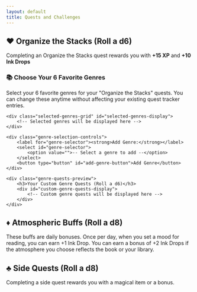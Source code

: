 ```yaml
---
layout: default
title: Quests and Challenges
---
```


## ♥️ Organize the Stacks (Roll a d6)
Completing an Organize the Stacks quest rewards you with **+15 XP** and **+10 Ink Drops**

<div class="genre-selection-container">
    <h3>📚 Choose Your 6 Favorite Genres</h3>
    <p class="description">Select your 6 favorite genres for your "Organize the Stacks" quests. You can change these anytime without affecting your existing quest tracker entries.</p>
    
    <div class="selected-genres-grid" id="selected-genres-display">
        <!-- Selected genres will be displayed here -->
    </div>
    
    <div class="genre-selection-controls">
        <label for="genre-selector"><strong>Add Genre:</strong></label>
        <select id="genre-selector">
            <option value="">-- Select a genre to add --</option>
        </select>
        <button type="button" id="add-genre-button">Add Genre</button>
    </div>
    
    <div class="genre-quests-preview">
        <h3>Your Custom Genre Quests (Roll a d6)</h3>
        <div id="custom-genre-quests-display">
            <!-- Custom genre quests will be displayed here -->
        </div>
    </div>
</div>

## ♦️ Atmospheric Buffs (Roll a d8)
These buffs are daily bonuses. Once per day, when you set a mood for reading, you can earn +1 Ink Drop. You can earn a bonus of +2 Ink Drops if the atmosphere you choose reflects the book or your library.

<div id="atmospheric-buffs-table"></div>

## ♣️ Side Quests (Roll a d8)
Completing a side quest rewards you with a magical item or a bonus.

<div id="side-quests-table"></div>

<script type="module">
  import { initializeTables } from '{{ site.baseurl }}/assets/js/table-renderer.js';
  import { initializeQuestsPage } from '{{ site.baseurl }}/assets/js/quests.js';
  initializeTables();
  initializeQuestsPage();
</script>
